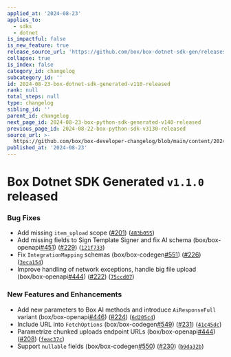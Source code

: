 ```yaml
---
applied_at: '2024-08-23'
applies_to:
  - sdks
  - dotnet
is_impactful: false
is_new_feature: true
release_source_url: 'https://github.com/box/box-dotnet-sdk-gen/releases/tag/v1.1.0'
collapse: true
is_index: false
category_id: changelog
subcategory_id: ''
id: 2024-08-23-box-dotnet-sdk-generated-v110-released
rank: null
total_steps: null
type: changelog
sibling_id: ''
parent_id: changelog
next_page_id: 2024-08-23-box-python-sdk-generated-v140-released
previous_page_id: 2024-08-22-box-python-sdk-v3130-released
source_url: >-
  https://github.com/box/box-developer-changelog/blob/main/content/2024/08-23-box-dotnet-sdk-generated-v110-released.md
published_at: '2024-08-23'
---
```

# Box Dotnet SDK Generated `v1.1.0` released

### Bug Fixes

* Add missing `item_upload` scope ([#201][1]) ([`483b055`][2])
* Add missing fields to Sign Template Signer and fix AI schema (box/box-openapi[#451][3]) ([#229][4]) ([`121f733`][5])
* Fix `IntegrationMapping` schemas (box/box-codegen[#551][6]) ([#226][7]) ([`3eca154`][8])
* Improve handling of network exceptions, handle big file upload (box/box-openapi[#444][9]) ([#222][10]) ([`75ccd07`][11])

### New Features and Enhancements

* Add new parameters to Box AI methods and introduce `AiResponseFull` variant (box/box-openapi[#446][12]) ([#224][13]) ([`6d205c4`][14])
* Include URL into `FetchOptions` (box/box-codegen[#549][15]) ([#231][16]) ([`41c45dc`][17])
* Parametrize chunked uploads endpoint URLs (box/box-openapi[#444][9]) ([#208][18]) ([`feac37c`][19])
* Support `nullable` fields (box/box-codegen[#550][20]) ([#230][21]) ([`b9da32b`][22])

[1]: https://github.com/box/box-codegen/issues/201

[2]: https://github.com/box/box-codegen/commit/483b05586f8e45771e101d286fddebc564ff89bd

[3]: https://github.com/box/box-codegen/issues/451

[4]: https://github.com/box/box-codegen/issues/229

[5]: https://github.com/box/box-codegen/commit/121f733f52e945927125f4941206b1553202914d

[6]: https://github.com/box/box-codegen/issues/551

[7]: https://github.com/box/box-codegen/issues/226

[8]: https://github.com/box/box-codegen/commit/3eca15434b65bc0bb2421d36ec50691e7fe40e3b

[9]: https://github.com/box/box-codegen/issues/444

[10]: https://github.com/box/box-codegen/issues/222

[11]: https://github.com/box/box-codegen/commit/75ccd078e29015b865462ea1aaf0420d5e63d9cd

[12]: https://github.com/box/box-codegen/issues/446

[13]: https://github.com/box/box-codegen/issues/224

[14]: https://github.com/box/box-codegen/commit/6d205c4e28a657ad65ae704a7343a8670806f7f1

[15]: https://github.com/box/box-codegen/issues/549

[16]: https://github.com/box/box-codegen/issues/231

[17]: https://github.com/box/box-codegen/commit/41c45dcf6476b6cae7941c0952c375aa76ce42a1

[18]: https://github.com/box/box-codegen/issues/208

[19]: https://github.com/box/box-codegen/commit/feac37c34f99b5951731b605ef895f7f3b5de6dd

[20]: https://github.com/box/box-codegen/issues/550

[21]: https://github.com/box/box-codegen/issues/230

[22]: https://github.com/box/box-codegen/commit/b9da32b27f506618faa0119f725528555be14f60